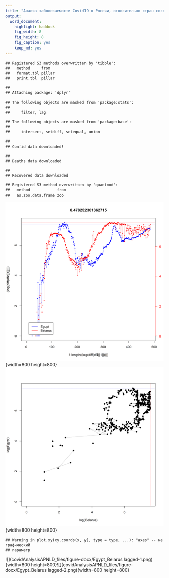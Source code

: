 ```yaml
---
title: "Анализ заболеваемости Covid19 в России, относительно стран соседей"
output: 
  word_document: 
    highlight: haddock
    fig_width: 8
    fig_height: 8
    fig_caption: yes
    keep_md: yes
---
```



```
## Registered S3 methods overwritten by 'tibble':
##   method     from  
##   format.tbl pillar
##   print.tbl  pillar
```

```
## 
## Attaching package: 'dplyr'
```

```
## The following objects are masked from 'package:stats':
## 
##     filter, lag
```

```
## The following objects are masked from 'package:base':
## 
##     intersect, setdiff, setequal, union
```

```
## 
## Confid data downloaded!
```

```
## 
## Deaths data downloaded
```

```
## 
## Recovered data downloaded
```

```
## Registered S3 method overwritten by 'quantmod':
##   method            from
##   as.zoo.data.frame zoo
```

![](covidAnalysisAPNLD_files/figure-docx/Egypt_Belarus-1.png){width=800 height=800}![](covidAnalysisAPNLD_files/figure-docx/Egypt_Belarus-2.png){width=800 height=800}


```
## Warning in plot.xy(xy.coords(x, y), type = type, ...): "axes" -- не графический
## параметр
```

![](covidAnalysisAPNLD_files/figure-docx/Egypt_Belarus lagged-1.png){width=800 height=800}![](covidAnalysisAPNLD_files/figure-docx/Egypt_Belarus lagged-2.png){width=800 height=800}
